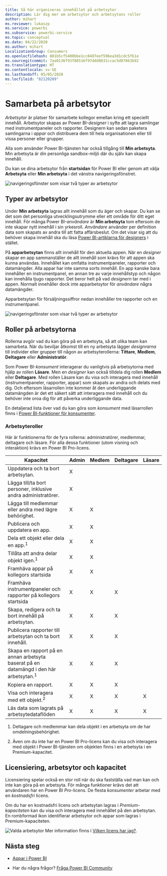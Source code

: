 ```yaml
---
title: Så här organiseras innehållet på arbetsytor
description: Lär dig mer om arbetsytor och arbetsytans roller
author: mihart
ms.reviewer: lukaszp
ms.service: powerbi
ms.subservice: powerbi-service
ms.topic: conceptual
ms.date: 04/22/2020
ms.author: mihart
LocalizationGroup: Consumers
ms.openlocfilehash: 801b5cf5400bbe1cc0487eef596ea3d1cdc5fb1e
ms.sourcegitcommit: 7aa0136f93f88516f97ddd8031ccac5d07863b92
ms.translationtype: HT
ms.contentlocale: sv-SE
ms.lasthandoff: 05/05/2020
ms.locfileid: "82120209"
---
```

# <a name="collaborate-in-workspaces"></a>Samarbeta på arbetsytor

 *Arbetsytor* är platser för samarbete kollegor emellan kring ett speciellt innehåll. Arbetsytor skapas av Power BI-*designer* i syfte att lagra samlingar med instrumentpaneler och rapporter. Designern kan sedan paketera samlingarna i *appar* och distribuera dem till hela organisationen eller till vissa personer eller grupper. 

 Alla som använder Power BI-tjänsten har också tillgång till **Min arbetsyta**.  Min arbetsyta är din personliga sandbox-miljö där du själv kan skapa innehåll.

 Du kan se dina arbetsytor från **startsidan** för Power BI eller genom att välja **Arbetsyta** eller **Min arbetsyta** i det vänstra navigeringsfönstret.

 ![navigeringsfönster som visar två typer av arbetsytor](media/end-user-workspaces/power-bi-home.png)

## <a name="types-of-workspaces"></a>Typer av arbetsytor
Under **Min arbetsyta** lagras allt innehåll som du äger och skapar. Du kan se det som det personliga utvecklingsutrymme eller ett område för ditt eget innehåll. För många Power BI-*användare* är **Min arbetsyta** tom eftersom de inte skapar nytt innehåll i sin yrkesroll. *Användare* använder per definition data som skapats av andra till att fatta affärsbeslut. Om det visar sig att du behöver skapa innehåll ska du läsa [Power BI-artiklarna för designers](../create-reports/index.yml) i stället.

På **apparbetsytan** finns allt innehåll för den aktuella appen. När en *designer* skapar en app sammanställer de allt innehåll som krävs för att appen ska kunna användas. Innehållet kan omfatta instrumentpaneler, rapporter och datamängder. Alla appar har inte samma sorts innehåll. En app kanske bara innehåller en instrumentpanel, en annan tre av varje innehållstyp och någon kan innehålla tjugo rapporter. Det beror helt på vad *designern* tar med i appen. Normalt innehåller dock inte apparbetsytor för *användare* några datamängder.

Apparbetsytan för försäljningssiffror nedan innehåller tre rapporter och en instrumentpanel. 

![navigeringsfönster som visar två typer av arbetsytor](media/end-user-workspaces/power-bi-app-workspace.png)

## <a name="roles-in-the-workspaces"></a>Roller på arbetsytorna

Rollerna avgör vad du kan göra på en arbetsyta, så att olika team kan samarbeta.  När du beviljar åtkomst till en ny arbetsyta lägger *designrarna* till individer eller grupper till någon av arbetsyterollerna: **Tittare**, **Medlem**, **Deltagare** eller **Administratör**. 


Som Power BI-*konsument* interagerar du vanligtvis på arbetsytorna med hjälp av rollen **Läsare**. Men en *designer* kan också tilldela dig rollen **Medlem** eller **Deltagare**. Med rollen Läsare kan du visa och interagera med innehåll (instrumentpaneler, rapporter, appar) som skapats av andra och delats med dig. Och eftersom läsarrollen inte kommer åt den underliggande datamängden är det ett säkert sätt att interagera med innehåll och du behöver inte oroa dig för att påverka underliggande data.


En detaljerad lista över vad du kan göra som *konsument* med läsarrollen finns i [Power BI-funktioner för konsumenter](end-user-features.md).


### <a name="workspace-roles"></a>Arbetsyteroller
Här är funktionerna för de fyra rollerna: administratörer, medlemmar, deltagare och läsare. För alla dessa funktioner (utom visning och interaktion) krävs en Power BI Pro-licens.

|Kapacitet   | Admin  | Medlem  | Deltagare  | Läsare |
|---|---|---|---|---|
| Uppdatera och ta bort arbetsytan.  | X  |   |   |   | 
| Lägga till/ta bort personer, inklusive andra administratörer.  | X  |   |   |   |
| Lägga till medlemmar eller andra med lägre behörighet.  |  X | X  |   |   |
| Publicera och uppdatera en app. |  X | X  |   |   |
| Dela ett objekt eller dela en app.<sup>1</sup> |  X | X  |   |   |
| Tillåta att andra delar objekt igen.<sup>1</sup> |  X | X  |   |   |
| Framhäva appar på kollegors startsida |  X | X  |   |   |
| Framhäva instrumentpaneler och rapporter på kollegors startsida |  X | X  | X |   |
| Skapa, redigera och ta bort innehåll på arbetsytan.  |  X | X  | X  |   |
| Publicera rapporter till arbetsytan och ta bort innehåll.  |  X | X  | X  |   |
| Skapa en rapport på en annan arbetsyta baserat på en datamängd i den här arbetsytan.<sup>1</sup> |  X | X  | X  |   |
| Kopiera en rapport. | X | X | X |  |
| Visa och interagera med ett objekt.<sup>2</sup> |  X | X  | X  | X  |
| Läs data som lagrats på arbetsytedataflöden | X | X | X | X |

1. Deltagare och medlemmar kan dela objekt i en arbetsyta om de har omdelningsbehörighet.

2. Även om du inte har en Power BI Pro-licens kan du visa och interagera med objekt i Power BI-tjänsten om objekten finns i en arbetsyta i en Premium-kapacitet.

## <a name="licensing-workspaces-and-capacity"></a>Licensiering, arbetsytor och kapacitet
Licensiering spelar också en stor roll när du ska fastställa vad man kan och inte kan göra på en arbetsyta. För många funktioner krävs det att användaren har en Power BI *Pro*-licens. De flesta *konsumenter* arbetar med en *kostnadsfri* licens. 

Om du har en kostnadsfri licens och arbetsytan lagras i *Premium-kapaciteten* kan du visa och interagera med innehållet på den arbetsytan. En rombformad ikon identifierar arbetsytor och appar som lagras i Premium-kapaciteten.

![Valda arbetsytor](media/end-user-workspaces/power-bi-diamond.png) Mer information finns i [Vilken licens har jag?](end-user-license.md).



## <a name="next-steps"></a>Nästa steg
* [Appar i Power BI](end-user-apps.md)    

* Har du några frågor? [Fråga Power BI Community](https://community.powerbi.com/)

